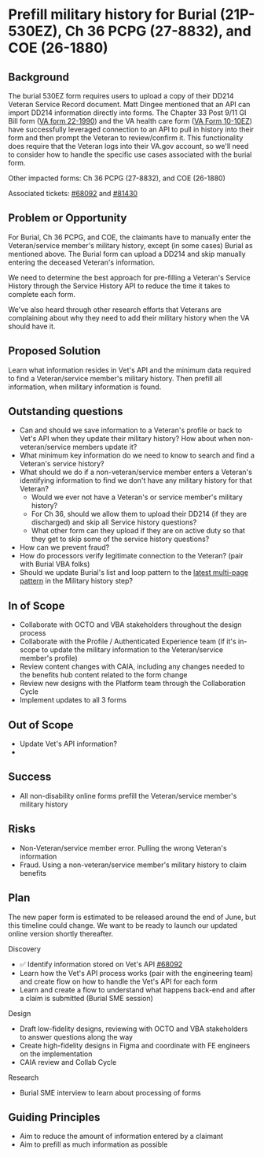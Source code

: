 
# Prefill military history for Burial (21P-530EZ), Ch 36 PCPG (27-8832), and COE (26-1880)

## Background

The burial 530EZ form requires users to upload a copy of their DD214 Veteran Service Record document. Matt Dingee mentioned that an API can import DD214 information directly into forms. The Chapter 33 Post 9/11 GI Bill form ([VA form 22-1990](https://www.va.gov/education/apply-for-education-benefits/application/1990/introduction/)) and the VA health care
 form ([VA Form 10-10EZ](https://www.va.gov/health-care/apply-for-health-care-form-10-10ez/introduction)) have successfully leveraged connection to an API to pull in history into their form and then prompt the Veteran to review/confirm it. This functionality does require that the Veteran logs into their VA.gov account, so we'll need to consider how to handle the specific use cases associated with the burial form.

Other impacted forms: Ch 36 PCPG (27-8832), and COE (26-1880) 

Associated tickets: [#68092](https://github.com/department-of-veterans-affairs/va.gov-team/issues/68092) and [#81430](https://github.com/orgs/department-of-veterans-affairs/projects/1237/views/1?sliceBy%5BcolumnId%5D=Assignees&sliceBy%5Bvalue%5D=fiorella-io&pane=issue&itemId=62886109)


## Problem or Opportunity
For Burial, Ch 36 PCPG, and COE, the claimants have to manually enter the Veteran/service member's military history, except (in some cases) Burial as mentioned above. The Burial form can upload a DD214 and skip manually entering the deceased Veteran's information. 

We need to determine the best approach for pre-filling a Veteran's Service History through the Service History API to reduce the time it takes to complete each form. 

We've also heard through other research efforts that Veterans are complaining about why they need to add their military history when the VA should have it. 

## Proposed Solution

Learn what information resides in Vet's API and the minimum data required to find a Veteran/service member's military history. Then prefill all information, when military information is found. 

## Outstanding questions
- Can and should we save information to a Veteran's profile or back to Vet's API when they update their military history? How about when non-veteran/service members update it?
- What minimum key information do we need to know to search and find a Veteran's service history?
- What should we do if a non-veteran/service member enters a Veteran's identifying information to find we don't have any military history for that Veteran?
     - Would we ever not have a Veteran's or service member's military history?
     - For Ch 36, should we allow them to upload their DD214 (if they are discharged) and skip all Service history questions?
     - What other form can they upload if they are on active duty so that they get to skip some of the service history questions?
- How can we prevent fraud?
- How do processors verify legitimate connection to the Veteran? (pair with Burial VBA folks)
- Should we update Burial's list and loop pattern to the [latest multi-page pattern](https://design.va.gov/patterns/ask-users-for/multiple-responses#how-to-design-and-build---multi-page) in the Military history step?

## In of Scope
- Collaborate with OCTO and VBA stakeholders throughout the design process
- Collaborate with the Profile / Authenticated Experience team (if it's in-scope to update the military information to the Veteran/service member's profile)
- Review content changes with CAIA, including any changes needed to the benefits hub content related to the form change
- Review new designs with the Platform team through the Collaboration Cycle
- Implement updates to all 3 forms

  
## Out of Scope
- Update Vet's API information?
- 

## Success
- All non-disability online forms prefill the Veteran/service member's military history
  
## Risks
- Non-Veteran/service member error. Pulling the wrong Veteran's information
- Fraud. Using a non-veteran/service member's military history to claim benefits

## Plan

The new paper form is estimated to be released around the end of June, but this timeline could change. We want to be ready to launch our updated online version shortly thereafter.

Discovery 
- ✅ Identify information stored on Vet's API [#68092](https://github.com/department-of-veterans-affairs/va.gov-team/issues/68092)
- Learn how the Vet's API process works (pair with the engineering team) and create flow on how to handle the Vet's API for each form
- Learn and create a flow to understand what happens back-end and after a claim is submitted (Burial SME session)

Design

- Draft low-fidelity designs, reviewing with OCTO and VBA stakeholders to answer questions along the way
- Create high-fidelity designs in Figma and coordinate with FE engineers on the implementation
- CAIA review and Collab Cycle

Research
- Burial SME interview to learn about processing of forms


## Guiding Principles

- Aim to reduce the amount of information entered by a claimant
- Aim to prefill as much information as possible

